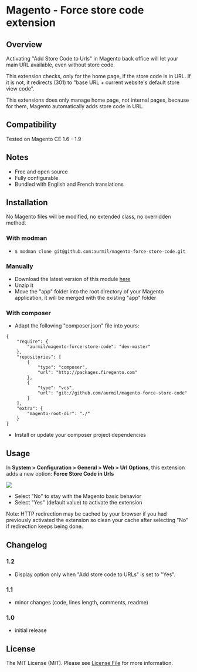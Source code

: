 # Magento - Force store code extension

## Overview

Activating "Add Store Code to Urls" in Magento back office will let your main URL available, even without store code.

This extension checks, only for the home page, if the store code is in URL. If it is not, it redirects (301) to "base URL + current website's default store view code".

This extensions does only manage home page, not internal pages, because for them, Magento automatically adds store code in URL.

## Compatibility

Tested on Magento CE 1.6 - 1.9

## Notes

* Free and open source
* Fully configurable
* Bundled with English and French translations

## Installation

No Magento files will be modified, no extended class, no overridden method.

### With modman

* ```$ modman clone git@github.com:aurmil/magento-force-store-code.git```

### Manually

* Download the latest version of this module [here](https://github.com/aurmil/magento-force-store-code/archive/master.zip)
* Unzip it
* Move the "app" folder into the root directory of your Magento application, it will be merged with the existing "app" folder

### With composer

* Adapt the following "composer.json" file into yours:

```
{
    "require": {
        "aurmil/magento-force-store-code": "dev-master"
    },
    "repositories": [
        {
            "type": "composer",
            "url": "http://packages.firegento.com"
        },
        {
            "type": "vcs",
            "url": "git://github.com/aurmil/magento-force-store-code"
        }
    ],
    "extra": {
        "magento-root-dir": "./"
    }
}
```

* Install or update your composer project dependencies

## Usage

In __System > Configuration > General > Web > Url Options__, this extension adds a new option: __Force Store Code in Urls__

![](http://2.bp.blogspot.com/-8tgBLWnMPTQ/UG2KY6QwwnI/AAAAAAAALKc/_mUbwp1CRf0/s1600/force-store-code.png)

* Select "No" to stay with the Magento basic behavior
* Select "Yes" (default value) to activate the extension

Note: HTTP redirection may be cached by your browser if you had previously activated the extension so clean your cache after selecting "No" if redirection keeps being done.

## Changelog

### 1.2

* Display option only when "Add store code to URLs" is set to "Yes".

### 1.1

* minor changes (code, lines length, comments, readme)

### 1.0

* initial release

## License

The MIT License (MIT). Please see [License File](https://github.com/aurmil/magento-force-store-code/blob/master/LICENSE.md) for more information.

